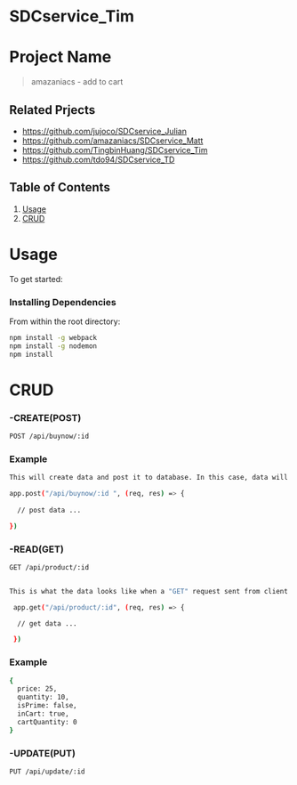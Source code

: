 # SDCservice_Tim

# Project Name 

> amazaniacs - add to cart 

## Related Prjects 

  - https://github.com/jujoco/SDCservice_Julian
  - https://github.com/amazaniacs/SDCservice_Matt
  - https://github.com/TingbinHuang/SDCservice_Tim
  - https://github.com/tdo94/SDCservice_TD

## Table of Contents

1. [Usage](#Usage)
2. [CRUD](#CRUD)

# Usage 

To get started: 

### Installing Dependencies

From within the root directory:

```sh
npm install -g webpack
npm install -g nodemon
npm install
```

# CRUD

### -CREATE(POST)
```sh 
POST /api/buynow/:id 
``` 

### Example
```sh
This will create data and post it to database. In this case, data will be insert to DB when user make any purchases.

app.post("/api/buynow/:id ", (req, res) => {
  
  // post data ... 

})
```

### -READ(GET) 
```sh
GET /api/product/:id  
```

```sh

This is what the data looks like when a "GET" request sent from client to server. 

 app.get("/api/product/:id", (req, res) => {

  // get data ... 

 })
``` 

### Example
```sh 
{
  price: 25, 
  quantity: 10,
  isPrime: false,
  inCart: true,
  cartQuantity: 0
}
```

### -UPDATE(PUT) 

```sh
PUT /api/update/:id 
```

```sh 

``` 





